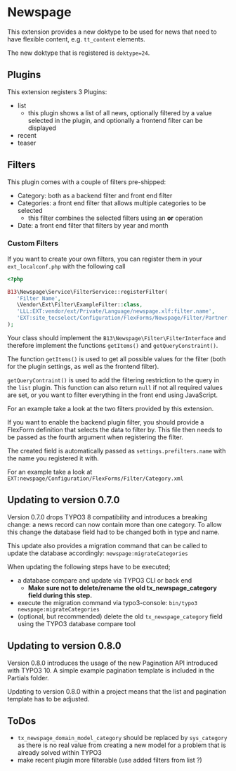 # Newspage

This extension provides a new doktype to be used for news that need to have flexible content, e.g. `tt_content` elements.

The new doktype that is registered is `doktype=24`.



## Plugins

This extension registers 3 Plugins:
- list
    - this plugin shows a list of all news, optionally filtered by a value selected in the plugin, and optionally a frontend filter can be displayed
- recent
- teaser

## Filters

This plugin comes with a couple of filters pre-shipped:
- Category: both as a backend filter and front end filter
- Categories: a front end filter that allows multiple categories to be selected
    - this filter combines the selected filters using an **or** operation
- Date: a front end filter that filters by year and month

### Custom Filters

If you want to create your own filters, you can register them in your `ext_localconf.php` with the following call 
 ```php
<?php

B13\Newspage\Service\FilterService::registerFilter(
    'Filter Name',                                                              // this name will be used to call the filter internally
    \Vendor\Ext\Filter\ExampleFilter::class, 
    'LLL:EXT:vendor/ext/Private/Language/newspage.xlf:filter.name',             // label to use for the plugin and frontend filter 
    'EXT:site_tecselect/Configuration/FlexForms/Newspage/Filter/Partner.xml'    // optional flexform definition for a backend filter
);
``` 

Your class should implement the `B13\Newspage\Filter\FilterInterface` and therefore implement the functions `getItems()` and `getQueryConstraint()`.

The function `getItems()` is used to get all possible values for the filter (both for the plugin settings, as well as the frontend filter).

`getQueryContraint()` is used to add the filtering restriction to the query in the `list` plugin. This function can also return `null` if not all required values are set, or you want to filter everything in the front end using JavaScript.  

For an example take a look at the two filters provided by this extension.

If you want to enable the backend plugin filter, you should provide a FlexForm definition that selects the data to filter by.
This file then needs to be passed as the fourth argument when registering the filter.

The created field is automatically passed as `settings.prefilters.name` with the name you registered it with.

For an example take a look at `EXT:newspage/Configuration/FlexForms/Filter/Category.xml`


## Updating to version 0.7.0

Version 0.7.0 drops TYPO3 8 compatibility and introduces a breaking change: a news record can now contain more than one category.
To allow this change the database field had to be changed both in type and name.

This update also provides a migration command that can be called to update the database accordingly: `newspage:migrateCategories`

When updating the following steps have to be executed;
- a database compare and update via TYPO3 CLI or back end
    - **Make sure not to delete/rename the old tx_newspage_category field during this step.**
- execute the migration command via typo3-console: `bin/typo3 newspage:migrateCategories `
- (optional, but recommended) delete the old `tx_newspage_category` field using the TYPO3 database compare tool

## Updating to version 0.8.0

Version 0.8.0 introduces the usage of the new Pagination API introduced with TYPO3 10.
A simple example pagination template is included in the Partials folder.

Updating to version 0.8.0 within a project means that the list and pagination template has to be adjusted.

## ToDos

- `tx_newspage_domain_model_category` should be replaced by `sys_category` as there is no real value from creating a new model for a problem that is already solved within TYPO3
- make recent plugin more filterable (use added filters from list ?)

